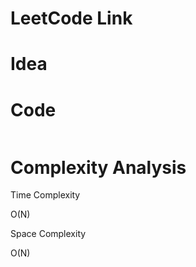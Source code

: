 # LeetCode Link



# Idea


# Code

```java

```

# Complexity Analysis

Time Complexity

O(N)

Space Complexity

O(N)
